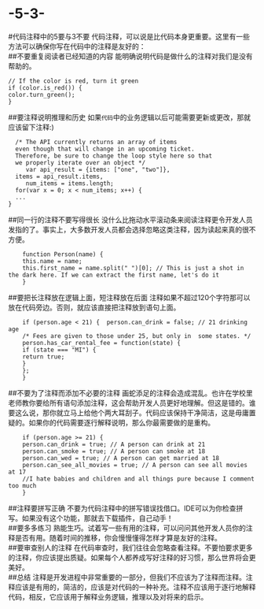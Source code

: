 # -5-3-
#代码注释中的5要与3不要
代码注释，可以说是比代码本身更重要。这里有一些方法可以确保你写在代码中的注释是友好的：  
##不要重复阅读者已经知道的内容 
能明确说明代码是做什么的注释对我们是没有帮助的。  

    // If the color is red, turn it green  
    if (color.is_red()) {  
    color.turn_green();  
    } 
##要注释说明推理和历史 
如果`代码`中的业务逻辑以后可能需要更新或更改，那就应该留下注释:)  

	  /* The API currently returns an array of items  
	  even though that will change in an upcoming ticket.  
	  Therefore, be sure to change the loop style here so that  
	  we properly iterate over an object */  
		 var api_result = {items: ["one", "two"]},  
	  items = api_result.items,  
		 num_items = items.length;  
	  for(var x = 0; x < num_items; x++) { 
	  ...  
  	} 
  	
##同一行的注释不要写得很长 
没什么比拖动水平滚动条来阅读注释更令开发人员发指的了。事实上，大多数开发人员都会选择忽略这类注释，因为读起来真的很不方便。  

		function Person(name) {  
		this.name = name;  
		this.first_name = name.split(" ")[0]; // This is just a shot in the dark here. If we can extract the first name, let's do it  
		} 
		
##要把长注释放在逻辑上面，短注释放在后面 
注释如果不超过120个字符那可以放在代码旁边。否则，就应该直接把注释放到语句上面。  

		if (person.age < 21) {  person.can_drink = false; // 21 drinking age  
		/* Fees are given to those under 25, but only in  some states. */  
		person.has_car_rental_fee = function(state) { 
		if (state === "MI") {  
		return true;  
		}  
		};  
		} 
##不要为了注释而添加不必要的注释 
画蛇添足的注释会造成混乱。也许在学校里老师教你要给所有语句添加注释，这会帮助开发人员更好地理解。但这是错的。谁要这么说，那你就立马上给他个两大耳刮子。代码应该保持干净简洁，这是毋庸置疑的。如果你的代码需要逐行解释说明，那么你最需要做的是重构。 

		if (person.age >= 21) {  
		person.can_drink = true; // A person can drink at 21  
		person.can_smoke = true; // A person can smoke at 18  
		person.can_wed = true; // A person can get married at 18  
		person.can_see_all_movies = true; // A person can see all movies at 17 
		//I hate babies and children and all things pure because I comment too much  
		} 
##注释要拼写正确 
不要为代码注释中的拼写错误找借口。IDE可以为你检查拼写。如果没有这个功能，那就去下载插件，自己动手！  
##要多多练习 
熟能生巧。试着写一些有用的注释，可以问问其他开发人员你的注释是否有用。随着时间的推移，你会慢慢懂得怎样才算是友好的注释。  
##要审查别人的注释 
在代码审查时，我们往往会忽略查看注释。不要怕要求更多的注释，你应该提出质疑。如果每个人都养成写好注释的好习惯，那么世界将会更美好。  
##总结 
注释是开发进程中非常重要的一部分，但我们不应该为了注释而注释。注释应该是有用的，简洁的，应该是对代码的一种补充。注释不应该用于逐行地解释代码，相反，它应该用于解释业务逻辑，推理以及对将来的启示。
